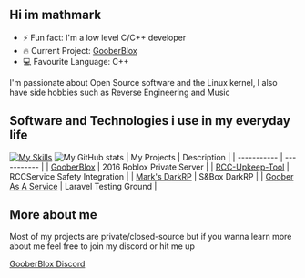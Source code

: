 ## Hi im mathmark


- ⚡ Fun fact: I'm a low level C/C++ developer 
- 🔥 Current Project: <a href="https://goober.biz">GooberBlox</a>
- 💻 Favourite Language: C++

I'm passionate about Open Source software and the Linux kernel, I also have side hobbies such as Reverse Engineering and Music 

## Software and Technologies i use in my everyday life 

[![My Skills](https://skillicons.dev/icons?i=cpp,c,php,arch,postgres,docker&theme=dark)](https://skillicons.dev)
![My GitHub stats](https://github-readme-stats.vercel.app/api?username=BigMark824&hide=contribs,prs)
| My Projects      | Description |
| ----------- | ----------- |
| [GooberBlox](https://github.com/BigMark824/goober-website)      | 2016 Roblox Private Server       |
| [RCC-Upkeep-Tool](https://github.com/BigMark824/RCC-Upkeep-Tool)   | RCCService Safety Integration        |
| [Mark's DarkRP](https://github.com/BigMark824/Marks-DarkRP)   | S&Box DarkRP        |
| [Goober As A Service](https://github.com/BigMark824/gooberaas)   | Laravel Testing Ground        |

## More about me

Most of my projects are private/closed-source but if you wanna learn more about me feel free to join my discord or hit me up

[GooberBlox Discord](https://discord.gg/esJ9BmBjUp)
